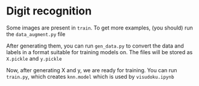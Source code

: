 # Digit recognition

Some images are present in `train`.
To get more examples, (you should) run the `data_augment.py` file

After generating them, you can run `gen_data.py` to convert the data and labels in a format suitable for
training models on. The files will be stored as `X.pickle` and `y.pickle`

Now, after generating X and y, we are ready for training. You can run `train.py`, which creates `knn.model` which is used by `visudoku.ipynb`
